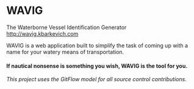 # WAVIG
The Waterborne Vessel Identification Generator
http://wavig.kbarkevich.com

WAVIG is a web application built to simplify the task of coming up with a name for your watery means of transportation.

#### If nautical nonsense is something you wish, WAVIG is the tool for you.

*This project uses the GitFlow model for all source control contributions.*
